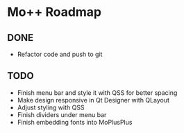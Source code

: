 # Mo++ Roadmap

## DONE

* Refactor code and push to git

## TODO

* Finish menu bar and style it with QSS for better spacing
* Make design responsive in Qt Designer with QLayout
* Adjust styling with QSS
* Finish dividers under menu bar
* Finish embedding fonts into MoPlusPlus
